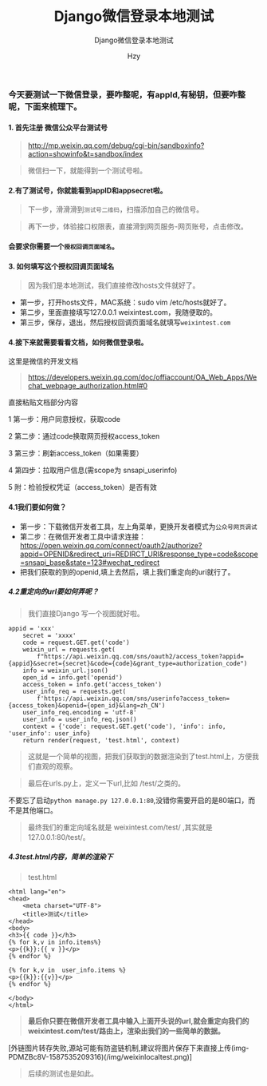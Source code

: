 ﻿---
layout: post
title: "Django微信登录本地测试"
subtitle: 'Django微信登录本地测试'
author: "Hzy"
header-style: text
tags:
  - 杂货
---

### 今天要测试一下微信登录，要咋整呢，有appId,有秘钥，但要咋整呢，下面来梳理下。


#### 1. 首先注册 微信公众平台测试号

> http://mp.weixin.qq.com/debug/cgi-bin/sandboxinfo?action=showinfo&t=sandbox/index

> 微信扫一下，就能得到一个测试号啦。


#### 2.有了测试号，你就能看到appID和appsecret啦。

> 下一步，滑滑滑到`测试号二维码`，扫描添加自己的微信号。

> 再下一步，体验接口权限表，直接滑到网页服务-网页账号，点击修改。

#### 会要求你需要一个`授权回调页面域名`。

#### 3. 如何填写这个授权回调页面域名

> 因为我们是本地测试，我们直接修改hosts文件就好了。

* 第一步，打开hosts文件，MAC系统：sudo vim /etc/hosts就好了。
* 第二步，里面直接填写127.0.0.1 weixintest.com，我随便取的。
* 第三步，保存，退出，然后授权回调页面域名就填写`weixintest.com`


#### 4.接下来就需要看看文档，如何微信登录啦。

这里是微信的开发文档
> https://developers.weixin.qq.com/doc/offiaccount/OA_Web_Apps/Wechat_webpage_authorization.html#0

直接粘贴文档部分内容

1 第一步：用户同意授权，获取code

2 第二步：通过code换取网页授权access_token

3 第三步：刷新access_token（如果需要）

4 第四步：拉取用户信息(需scope为 snsapi_userinfo)

5 附：检验授权凭证（access_token）是否有效

#### 4.1我们要如何做？

* 第一步：下载微信开发者工具，左上角菜单，更换开发者模式为`公众号网页调试`
* 第二步：在微信开发者工具中请求连接：https://open.weixin.qq.com/connect/oauth2/authorize?appid=OPENID&redirect_uri=REDIRCT_URI&response_type=code&scope=snsapi_base&state=123#wechat_redirect
* 把我们获取的到的openid,填上去然后，填上我们重定向的uri就行了。

##### 4.2重定向的url要如何弄呢？

> 我们直接Django 写一个视图就好啦。

```
appid = 'xxx'
    secret = 'xxxx'
    code = request.GET.get('code')
    weixin_url = requests.get(
        f"https://api.weixin.qq.com/sns/oauth2/access_token?appid={appid}&secret={secret}&code={code}&grant_type=authorization_code")
    info = weixin_url.json()
    open_id = info.get('openid')
    access_token = info.get('access_token')
    user_info_req = requests.get(
        f'https://api.weixin.qq.com/sns/userinfo?access_token={access_token}&openid={open_id}&lang=zh_CN')
    user_info_req.encoding = 'utf-8'
    user_info = user_info_req.json()
    context = {'code': request.GET.get('code'), 'info': info, 'user_info': user_info}
    return render(request, 'test.html', context)
```

> 这就是一个简单的视图，把我们获取到的数据渲染到了test.html上，方便我们直观的观察。

>最后在urls.py上，定义一下url,比如 /test/之类的。

不要忘了启动`python manage.py 127.0.0.1:80`,没错你需要开启的是80端口，而不是其他端口。

> 最终我们的重定向域名就是 weixintest.com/test/ ,其实就是127.0.0.1:80/test/。


##### 4.3test.html内容，简单的渲染下

> test.html

```
<html lang="en">
<head>
    <meta charset="UTF-8">
    <title>测试</title>
</head>
<body>
<h3>{{ code }}</h3>
{% for k,v in info.items%}
<p>{{k}}:{{ v }}</p>
{% endfor %}

{% for k,v in  user_info.items %}
<p>{{k}}:{{v}}</p>
{% endfor %}

</body>
</html>
```

> **最后你只要在微信开发者工具中输入上面开头说的url,就会重定向我们的weixintest.com/test/路由上，渲染出我们的一些简单的数据。**

[外链图片转存失败,源站可能有防盗链机制,建议将图片保存下来直接上传(img-PDMZBc8V-1587535209316)(/img/weixinlocaltest.png)]

> 后续的测试也是如此。







